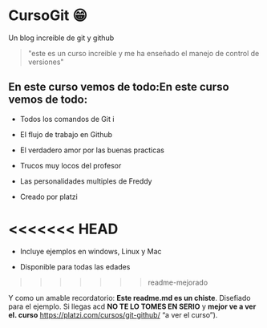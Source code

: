 # CursoGit 😁
Un blog increible de git y github

> "este es un curso increible y me ha enseñado el manejo de control de versiones"

## En este curso vemos de todo:En este curso vemos de todo:
* Todos los comandos de Git i

* EI flujo de trabajo en Github

* El verdadero amor por las buenas practicas

* Trucos muy locos del profesor

* Las personalidades multiples de Freddy

* Creado por platzi

<<<<<<< HEAD
=======
* Incluye ejemplos en windows, Linux y Mac

* Disponible para todas las edades

>>>>>>> readme-mejorado


Y como un amable recordatorio: **Este readme.md es un chiste**. Disefiado
para el ejemplo. Si llegas acd **NO TE LO TOMES EN SERIO** y **mejor ve a ver el.
curso** https://platzi.com/cursos/git-github/ “a ver el curso”).

